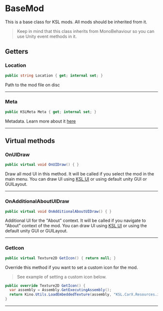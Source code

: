 ﻿# BaseMod

This is a base class for KSL mods. All mods should be inherited from it.

> Keep in mind that this class inherits from MonoBehaviour so you can use Unity event methods in it.

## Getters

### Location

```c#
public string Location { get; internal set; }
```

Path to the mod file on disc

---

### Meta

```c#
public KSLMeta Meta { get; internal set; }
```

Metadata. Learn more about it [here](ksl_meta.md)

---

## Virtual methods

### OnUIDraw

```c#
public virtual void OnUIDraw() { }
```

Draw all mod UI in this method. It will be called if you select the mod in the main menu.
You can draw UI using [KSL UI](ui.md) or using default unity GUI or GUILayout.

---

### OnAdditionalAboutUIDraw

```c#
public virtual void OnAdditionalAboutUIDraw() { }
```

Additional UI for the "About" context. It will be called if you navigate to "About" context of the mod.
You can draw UI using [KSL UI](ui.md) or using the default unity GUI or GUILayout.

---

### GetIcon

```c#
public virtual Texture2D GetIcon() { return null; }
```

Override this method if you want to set a custom icon for the mod.

> See example of setting a custom icon below.

```c#
public override Texture2D GetIcon() {
  var assembly = Assembly.GetExecutingAssembly();
  return Kino.Utils.LoadEmbeddedTexture(assembly, "KSL.CarX.Resources.icon.png");
}
```

---
